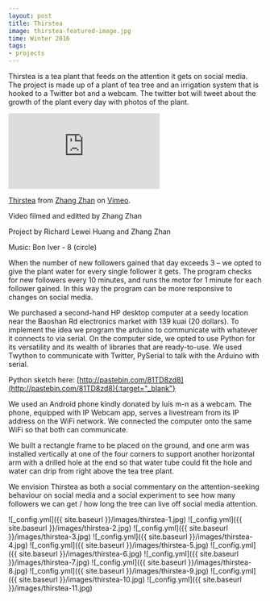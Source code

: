 ```yaml
---
layout: post
title: Thirstea
image: thirstea-featured-image.jpg
time: Winter 2016
tags:
- projects
---
```

Thirstea is a tea plant that feeds on the attention it gets on social media. The project is made up of a plant of tea tree and an irrigation system that is hooked to a Twitter bot and a webcam. The twitter bot will tweet about the growth of the plant every day with photos of the plant. 

<iframe src="https://player.vimeo.com/video/195745514" frameborder="0" webkitallowfullscreen mozallowfullscreen allowfullscreen></iframe>
<p><a href="https://vimeo.com/195745514">Thirstea</a> from <a href="https://vimeo.com/user36907083">Zhang Zhan</a> on <a href="https://vimeo.com">Vimeo</a>.</p>

Video filmed and editted by Zhang Zhan

Project by Richard Lewei Huang and Zhang Zhan

Music: Bon Iver - 8 (circle)

When the number of new followers gained that day exceeds 3 – we opted to give the plant water for every single follower it gets. The program checks for new followers every 10 minutes, and runs the motor for 1 minute for each follower gained. In this way the program can be more responsive to changes on social media.

We purchased a second-hand HP desktop computer at a seedy location near the Baoshan Rd electronics market with 139 kuai (20 dollars). To implement the idea we program the arduino to communicate with whatever it connects to via serial. On the computer side, we opted to use Python for its versatility and its wealth of libraries that are ready-to-use. We used Twython to communicate with Twitter, PySerial to talk with the Arduino with serial.

Python sketch here: [http://pastebin.com/81TD8zd8](http://pastebin.com/81TD8zd8){:target="_blank"} 

We used an Android phone kindly donated by luis m-n as a webcam. The phone, equipped with IP Webcam app, serves a livestream from its IP address on the WiFi network. We connected the computer onto the same WiFi so that both can communicate.

We built a rectangle frame to be placed on the ground, and one arm was installed vertically at one of the four corners to support another horizontal arm with a drilled hole at the end so that water tube could fit the hole and water can drip from right above the tea tree plant.

We envision Thirstea as both a social commentary on the attention-seeking behaviour on social media and a social experiment to see how many followers we can get / how long the tree can live off social media attention.

![_config.yml]({{ site.baseurl }}/images/thirstea-1.jpg)
![_config.yml]({{ site.baseurl }}/images/thirstea-2.jpg)
![_config.yml]({{ site.baseurl }}/images/thirstea-3.jpg)
![_config.yml]({{ site.baseurl }}/images/thirstea-4.jpg)
![_config.yml]({{ site.baseurl }}/images/thirstea-5.jpg)
![_config.yml]({{ site.baseurl }}/images/thirstea-6.jpg)
![_config.yml]({{ site.baseurl }}/images/thirstea-7.jpg)
![_config.yml]({{ site.baseurl }}/images/thirstea-8.jpg)
![_config.yml]({{ site.baseurl }}/images/thirstea-9.jpg)
![_config.yml]({{ site.baseurl }}/images/thirstea-10.jpg)
![_config.yml]({{ site.baseurl }}/images/thirstea-11.jpg)
